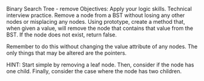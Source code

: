 Binary Search Tree - remove
Objectives:
Apply your logic skills.
Technical interview practice.
Remove a node from a BST without losing any other nodes or misplacing any nodes.
Using prototype, create a method that, when given a value, will remove the node that contains that value from the BST. If the node does not exist, return false.

Remember to do this without changing the value attribute of any nodes. The only things that may be altered are the pointers.

HINT: Start simple by removing a leaf node. Then, consider if the node has one child. Finally, consider the case where the node has two children.